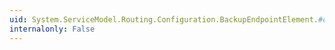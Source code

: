 ```yaml
---
uid: System.ServiceModel.Routing.Configuration.BackupEndpointElement.#ctor
internalonly: False
---
```

